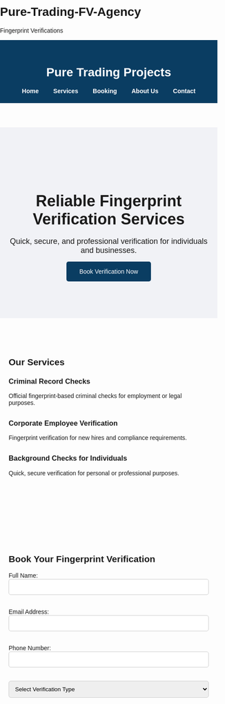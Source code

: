 # Pure-Trading-FV-Agency
Fingerprint Verifications
<!DOCTYPE html>
<html lang="en">
<head>
    <meta charset="UTF-8">
    <meta name="viewport" content="width=device-width, initial-scale=1.0">
    <title>Pure Trading Projects - Fingerprint Verification</title>
    <style>
        body { font-family: Arial, sans-serif; margin: 0; padding: 0; }
        header { background-color: #0a3d62; color: white; padding: 20px; text-align: center; }
        nav { text-align: center; margin-top: 10px; }
        nav a { margin: 0 15px; color: white; text-decoration: none; font-weight: bold; }
        section { padding: 60px 20px; }
        .hero { background-color: #f1f2f6; text-align: center; padding: 100px 20px; }
        .hero h1 { font-size: 36px; margin-bottom: 20px; }
        .hero p { font-size: 18px; margin-bottom: 30px; }
        .btn { background-color: #0a3d62; color: white; padding: 15px 30px; text-decoration: none; border-radius: 5px; }
        .services, .about, .contact { max-width: 800px; margin: 0 auto; }
        .service-item { margin-bottom: 30px; }
        form input, form select, form textarea { width: 100%; padding: 10px; margin-bottom: 15px; border: 1px solid #ccc; border-radius: 5px; }
        form button { background-color: #0a3d62; color: white; padding: 15px; border: none; border-radius: 5px; cursor: pointer; }
        footer { background-color: #0a3d62; color: white; text-align: center; padding: 20px; }
        footer a { color: white; text-decoration: none; margin: 0 5px; }
    </style>
</head>
<body>

<header>
    <h1>Pure Trading Projects</h1>
    <nav>
        <a href="#home">Home</a>
        <a href="#services">Services</a>
        <a href="#booking">Booking</a>
        <a href="#about">About Us</a>
        <a href="#contact">Contact</a>
    </nav>
</header>

<section id="home" class="hero">
    <h1>Reliable Fingerprint Verification Services</h1>
    <p>Quick, secure, and professional verification for individuals and businesses.</p>
    <a href="#booking" class="btn">Book Verification Now</a>
</section>

<section id="services" class="services">
    <h2>Our Services</h2>
    <div class="service-item">
        <h3>Criminal Record Checks</h3>
        <p>Official fingerprint-based criminal checks for employment or legal purposes.</p>
    </div>
    <div class="service-item">
        <h3>Corporate Employee Verification</h3>
        <p>Fingerprint verification for new hires and compliance requirements.</p>
    </div>
    <div class="service-item">
        <h3>Background Checks for Individuals</h3>
        <p>Quick, secure verification for personal or professional purposes.</p>
    </div>
</section>

<section id="booking" class="booking">
    <h2>Book Your Fingerprint Verification</h2>
    <form>
    <form action="https://formspree.io/f/movlgqyv" method="POST">
  <label>
    Full Name:
    <input type="text" name="name" required>
  </label>
  <br><br>
  <label>
    Email Address:
    <input type="email" name="email" required>
  </label>
  <br><br>
  <label>
    Phone Number:
    <input type="tel" name="phone" required>
  </label>
  <br><br>
  <label>
    <select required>
    <option value="">Select Verification Type</option>
<option value="criminal">Criminal Record Check</option>
<option value="corporate">Corporate Employee Verification</option>
<option value="individual">Background Check for Individual</option>
  <button type="submit">Submit Booking</button>
</form>

<section id="about" class="about">
    <h2>About Us</h2>
    <p>Pure Trading Projects provides secure and efficient fingerprint verification services across Mpumalanga. Our mission is to ensure fast and confidential verification for individuals and businesses.</p>
</section>

<section id="contact" class="contact">
    <h2>Contact Us</h2>
    <p>Address: Smuts Park Building, Office F25, Emalahleni 1035</p>
    <p>Phone: 078 1531 880 | Email: info@puretrading.co.za</p>
    <p><a href="https://goo.gl/maps/your-google-map-link" target="_blank">View on Google Maps</a></p>
</section>

<footer>
    <p>&copy; 2025 Pure Trading Projects | <a href="#home">Home</a> | <a href="#services">Services</a> | <a href="#contact">Contact</a></p>
</footer>

</body>
</html>

